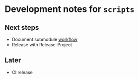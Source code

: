 # Development notes for `scripts`

## Next steps

* Document submodule [workflow](https://gist.github.com/ZhuoyunZhong/2c08c8549616e03b7f508fea64130558)
* Release with Release-Project

## Later

* CI release

